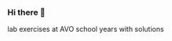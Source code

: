 ### Hi there 👋

<!--
**avalenteAvo/avalenteAvo** is a ✨ _special_ ✨ repository because its `README.md` (this file) appears on your GitHub profile.

--> lab exercises at AVO school years with solutions
